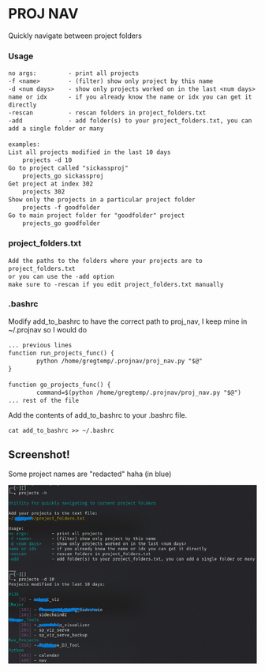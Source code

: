# PROJ NAV
Quickly navigate between project folders

### Usage
```
no args:         - print all projects
-f <name>        - (filter) show only project by this name
-d <num days>    - show only projects worked on in the last <num days>
name or idx      - if you already know the name or idx you can get it directly
-rescan          - rescan folders in project_folders.txt
-add             - add folder(s) to your project_folders.txt, you can add a single folder or many

examples:
List all projects modified in the last 10 days
    projects -d 10
Go to project called "sickassproj"
    projects_go sickassproj
Get project at index 302
    projects 302
Show only the projects in a particular project folder
    projects -f goodfolder
Go to main project folder for "goodfolder" project
    projects_go goodfolder
```

### project_folders.txt
```
Add the paths to the folders where your projects are to project_folders.txt
or you can use the -add option
make sure to -rescan if you edit project_folders.txt manually
```

### .bashrc
Modify add_to_bashrc to have the correct path to proj_nav, I keep mine in ~/.projnav so I would do
```
... previous lines
function run_projects_func() {
        python /home/gregtemp/.projnav/proj_nav.py "$@"
}

function go_projects_func() {
        command=$(python /home/gregtemp/.projnav/proj_nav.py "$@")
... rest of the file
```

Add the contents of add_to_bashrc to your .bashrc file.
``` 
cat add_to_bashrc >> ~/.bashrc
```

## Screenshot!
Some project names are "redacted" haha (in blue)

![screenshot](proj_nav_screenshot.png)


